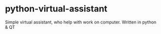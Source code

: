 # python-virtual-assistant
Simple virtual assistant, who help with work on computer. Written in python &amp; QT
